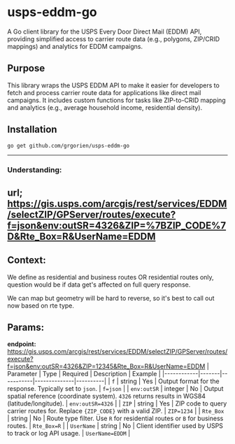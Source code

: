 # usps-eddm-go

A Go client library for the USPS Every Door Direct Mail (EDDM) API, providing simplified access to carrier route data (e.g., polygons, ZIP/CRID mappings) and analytics for EDDM campaigns.

## Purpose
This library wraps the USPS EDDM API[](https://gis.usps.com/) to make it easier for developers to fetch and process carrier route data for applications like direct mail campaigns. It includes custom functions for tasks like ZIP-to-CRID mapping and analytics (e.g., average household income, residential density).

## Installation
```bash
go get github.com/grgorien/usps-eddm-go
```

--------------------------------------------
### Understanding:
url; https://gis.usps.com/arcgis/rest/services/EDDM/selectZIP/GPServer/routes/execute?f=json&env:outSR=4326&ZIP=%7BZIP_CODE%7D&Rte_Box=R&UserName=EDDM
--------------------------------------------
## Context:

We define as residential and business routes OR residential routes only, question would be if data get's affected on full query response.

We can map but geometry will be hard to reverse, so it's best to call out now based on rte type.

## Params:
**endpoint:** https://gis.usps.com/arcgis/rest/services/EDDM/selectZIP/GPServer/routes/execute?f=json&env:outSR=4326&ZIP=12345&Rte_Box=R&UserName=EDDM
| Parameter | Type | Required | Description | Example |
|------------|-------|-----------|--------------|----------|
| `f` | string | Yes | Output format for the response. Typically set to `json`. | `f=json` |
| `env:outSR` | integer | No | Output spatial reference (coordinate system). `4326` returns results in WGS84 (latitude/longitude). | `env:outSR=4326` |
| `ZIP` | string | Yes | ZIP code to query carrier routes for. Replace `{ZIP_CODE}` with a valid ZIP. | `ZIP=1234` |
| `Rte_Box` | string | No | Route type filter. Use `R` for residential routes or `B` for business routes. | `Rte_Box=R` |
| `UserName` | string | No | Client identifier used by USPS to track or log API usage. | `UserName=EDDM` |
